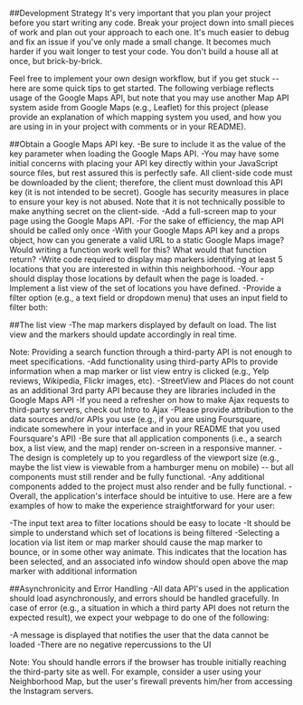 ##Development Strategy
It's very important that you plan your project before you start writing any code. Break your project down into small pieces of work and plan out your approach to each one. It's much easier to debug and fix an issue if you've only made a small change. It becomes much harder if you wait longer to test your code. You don't build a house all at once, but brick-by-brick.

Feel free to implement your own design workflow, but if you get stuck -- here are some quick tips to get started. The following verbiage reflects usage of the Google Maps API, but note that you may use another Map API system aside from Google Maps (e.g., Leaflet) for this project (please provide an explanation of which mapping system you used, and how you are using in in your project with comments or in your README).

##Obtain a Google Maps API key.
  -Be sure to include it as the value of the key parameter when loading the Google Maps API.
  -You may have some initial concerns with placing your API key directly within your JavaScript source files, but rest assured this is perfectly safe. All client-side code must be downloaded by the client; therefore, the client must download this API key (it is not intended to be secret). Google has security measures in place to ensure your key is not abused. Note that it is not technically possible to make anything secret on the client-side.
  -Add a full-screen map to your page using the Google Maps API.
  -For the sake of efficiency, the map API should be called only once
  -With your Google Maps API key and a props object, how can you generate a valid URL to a static Google Maps image? Would writing a function work well for this? What would that function return?
  -Write code required to display map markers identifying at least 5 locations that you are interested in within this neighborhood.
  -Your app should display those locations by default when the page is loaded.
  -Implement a list view of the set of locations you have defined.
  -Provide a filter option (e.g., a text field or dropdown menu) that uses an input field to filter both:

##The list view
  -The map markers displayed by default on load. The list view and the markers should update accordingly in real time.

  Note: Providing a search function through a third-party API is not enough to meet specifications.
  -Add functionality using third-party APIs to provide information when a map marker or list view entry is clicked (e.g., Yelp reviews, Wikipedia, Flickr images, etc).
  -StreetView and Places do not count as an additional 3rd party API because they are libraries included in the Google Maps API
  -If you need a refresher on how to make Ajax requests to third-party servers, check out Intro to Ajax
  -Please provide attribution to the data sources and/or APIs you use (e.g., if you are using Foursquare, indicate somewhere in your interface and in your README that you used Foursquare's API)
  -Be sure that all application components (i.e., a search box, a list view, and the map) render on-screen in a responsive manner.
  -The design is completely up to you regardless of the viewport size (e.g., maybe the list view is viewable from a hamburger menu on mobile) -- but all components must still render and be fully functional.
  -Any additional components added to the project must also render and be fully functional.
  -Overall, the application's interface should be intuitive to use. Here are a few examples of how to make the experience straightforward for your user:

  -The input text area to filter locations should be easy to locate
  -It should be simple to understand which set of locations is being filtered
  -Selecting a location via list item or map marker should cause the map marker to bounce, or in some other way animate. This indicates that the location has been selected, and an associated info window should open above the map marker with additional information

##Asynchronicity and Error Handling
  -All data API's used in the application should load asynchronously, and errors should be handled gracefully. In case of error (e.g., a situation in which a third party API does not return the expected result), we expect your webpage to do one of the following:

  -A message is displayed that notifies the user that the data cannot be loaded
  -There are no negative repercussions to the UI

  Note: You should handle errors if the browser has trouble initially reaching the third-party site as well. For example, consider a user using your Neighborhood Map, but the user's firewall prevents him/her from accessing the Instagram servers.
